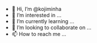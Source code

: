 - 👋 Hi, I’m @kojiminha
- 👀 I’m interested in ...
- 🌱 I’m currently learning ...
- 💞️ I’m looking to collaborate on ...
- 📫 How to reach me ...

<!---
kojiminha/kojiminha is a ✨ special ✨ repository because its `README.md` (this file) appears on your GitHub profile.
You can click the Preview link to take a look at your changes.
--->
